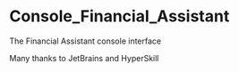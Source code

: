 # Console_Financial_Assistant
The Financial Assistant console interface

Many thanks to JetBrains and HyperSkill
